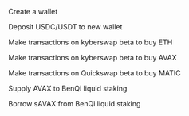 Create a wallet

Deposit USDC/USDT to new wallet 

Make transactions on kyberswap beta to buy ETH

Make transactions on kyberswap beta to buy AVAX

Make transactions on Quickswap beta to buy MATIC

Supply AVAX to BenQi liquid staking

Borrow sAVAX from BenQi liquid staking
